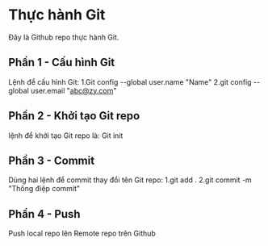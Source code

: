 # Thực hành Git
Đây là Github repo thực hành Git.
## Phần 1 - Cấu hình Git
Lệnh để cấu hình Git:
  1.Git config --global user.name "Name"
  2.git config --global user.email "abc@zy.com"
## Phần 2 - Khởi tạo Git repo
lệnh để khởi tạo Git repo là: Git init
## Phần 3 - Commit
Dùng hai lệnh để commit thay đổi tên Git repo:
  1.git add .
  2.git commit -m "Thông điệp commit"
## Phần 4 - Push
Push local repo lên Remote repo trên Github
